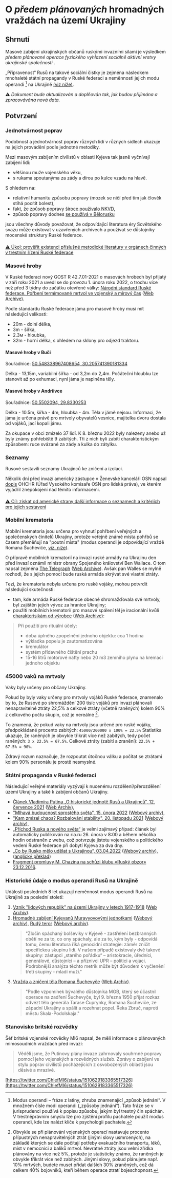 # O *předem plánovaných* hromadných vraždách na území Ukrajiny

## Shrnutí

Masové zabíjení ukrajinských občanů ruskými invazními silami je výsledkem *předem plánované operace fyzického vyhlazení sociálně aktivní vrstvy ukrajinské společnosti* .

„Připravenost“ Rusů na takové sociální čistky je zejména následkem mnohaleté státní propagandy v Ruské federaci a neměnnosti jejich modu operandi [^1] na Ukrajině [(viz níže)](Cleansing.md#%D0%B4%D0%B5%D1%80%D0%B6%D0%B0%D0%B2%D0%BD%D0%B0-%D0%BF%D1%80%D0%BE%D0%BF%D0%B0%D0%B3%D0%B0%D0%BD%D0%B4%D0%B0-%D0%B2-%D1%80%D1%84).

⚠️ *Dokument bude aktualizován a doplňován tak, jak budou přijímána a zpracovávána nová data.*

## Potvrzení

### Jednotvárnost poprav

Podobnost a jednotvárnost poprav různých lidí v různých sídlech ukazuje na jejich provádění podle jednotné metodiky.

Mezi masovým zabíjením civilistů v oblasti Kyjeva tak jasně vyčnívají zabíjení lidí:

- většinou muže vojenského věku,
- s rukama spoutanýma za zády a dírou po kulce vzadu na hlavě.

S ohledem na:

- relativní humanitu způsobu popravy (mozek se ničí před tím jak člověk stíhá pocítit bolest),
- fakt, že způsob popravy [široce používalo NKVD](https://twitter.com/Churchill_N1/status/606656825774194690),
- způsob popravy dodnes [se používá v Bělorusku](https://en.wikipedia.org/wiki/Capital_punishment_in_Belarus#Method)

jsou všechny důvody považovat, že odpovídající literatura éry Sovětského svazu může existovat v uzavřených archivech a používat se důstojníky mocenské struktury Ruské federace.

####

[⚠️ Úkol: prověřit existenci příslušné metodické literatury v orgánech činných v trestním řízení Ruské federace](https://github.com/zbroyar/mass_killings/issues/15)

### Masové hroby

V Ruské federaci nový GOST R 42.7.01-2021 o masovách hrobech byl přijatý v září roku 2021 a uvedl se do provozu 1. února roku 2022, o trochu více než před 3 týdny do začátku otevřené války: [Národní standard Ruské federace. Pořbení termímované mrtvol ve vojenský a mírový čas](https://docs.cntd.ru/document/1200180859) ([Web Archive](https://web.archive.org/web/20220402173717/https://docs.cntd.ru/document/1200180859)).

Podle standardu Ruské federace jáma pro masové hroby musí mít následující velikosti:

- 20m - dolní délka,
- 3m - šířka,
- 2.3м - hloubka,
- 32m - horní délka, s ohledem na sklony pro odjezd traktoru.

#### Masové hroby v Buči

Souřadnice: [50.548338967408654, 30.205741390181334](https://www.google.com/maps/place/50%C2%B032'54.0%22N+30%C2%B012'20.7%22E/@50.5484609,30.2058379,115m/data=!3m1!1e3!4m5!3m4!1s0x0:0x15cf9fe2434bd718!8m2!3d50.548339!4d30.2057414)

Délka - 13,15m, variabilní šířka - od 3,2m do 2,4m. Počáteční hloubku lze stanovit až po exhumaci, nyní jáma je naplněna těly.

#### Masové hroby v Andriivce

Souřadnice: [50.5502094, 29.8330253](https://www.google.com/maps/place/50%C2%B033'00.8%22N+29%C2%B049'58.9%22E/@50.5502835,29.8329207,115m/data=!3m1!1e3!4m5!3m4!1s0x0:0x8cd1f9f20a211e34!8m2!3d50.5502094!4d29.8330253)

Délka - 10.5m, šířka - 4m, hloubka - 4m. Těla v jámě nejsou. Informaci, že jáma je určena právě pro mrtvoly obyvatelů vesnice, majitelka dvoru dostala od vojáků, jací kopali jámu.

Za okupace v obci zmizelo 37 lidí. K 8. březnu 2022 byly nalezeny anebo už byly známy pohřebiště 9 zabitých. Tři z nich byli zabiti charakteristickým způsobem: ruce svázané za zády a kulka do zátylku.

### Seznamy

Rusové sestavili seznamy Ukrajinců ke zničení a izolaci.

Několik dní před invazí americký zástupce v Ženevské kanceláři OSN napsal [dopis](https://www.washingtonpost.com/context/read-u-s-letter-to-the-u-n-alleging-russia-is-planning-human-rights-abuses-in-ukraine/93a8d6a1-5b44-4ae8-89e5-cd5d328dd150/?itid=lk_inline_manual_4) OHCHR (Úřad Vysokého komisaře OSN pro lidská práva), ve kterém vyjádřil znepokojení nad těmito informacemi.

####

[⚠️ Cíl: získat od americké strany další informace o seznamech a kritériích pro jejich sestavení](https://github.com/zbroyar/mass_killings/issues/17)

### Mobilní krematoria

Mobilní krematoria jsou určena pro vyhnutí pohřbení veřejných a společenských činitelů Ukrajiny, protože veřejně známé místa pohřbů se časem přeměňují na "poutní místa" (modus operandi je odpovídající vraždě Romana Šucheviče, [viz. níže](Cleansing.md#%D0%B4%D0%B5%D1%80%D0%B6%D0%B0%D0%B2%D0%BD%D0%B0-%D0%BF%D1%80%D0%BE%D0%BF%D0%B0%D0%B3%D0%B0%D0%BD%D0%B4%D0%B0-%D0%B2-%D1%80%D1%84)).

O přípravě mobilních krematorií na invazi ruské armády na Ukrajinu den před invazí oznámil ministr obrany Spojeného království Ben Wallace. O tom napsal zejména [The Telegraph](https://www.telegraph.co.uk/world-news/2022/02/23/russia-deploys-mobile-crematorium-follow-troops-battle) ([Web Archive](https://web.archive.org/web/20220331033347/https://www.telegraph.co.uk/world-news/2022/02/23/russia-deploys-mobile-crematorium-follow-troops-battle)). Avšak pan Walles se mylně rozhodl, že s jejich pomocí bude ruská armáda skrývat své vlastní ztráty.

Tezi, že krematoria nebyla určena pro ruské vojáky, mohou potvrdit následující skutečnosti:

- tam, kde armáda Ruské federace obecně shromažďovala své mrtvoly, byl zajištěn jejich vývoz za hranice Ukrajiny;
- použití mobilních krematorií pro masové spálení těl je iracionální kvůli [charakterisikám od výrobce](http://turmalin.su/index.php?option=com_content&view=article&id=185&Itemid=331) ([Web Archive](https://web.archive.org/web/20220226133306/http://turmalin.su/index.php?option=com_content&view=article&id=185&Itemid=331)):

> Při použití pro rituální účely:
>
> - doba úplného zpopelnění jednoho objektu: cca 1 hodina
> - výkladka popelu je zautomatizována
> - kremulátor
> - systém přídavného čištění prachu
> - 15-16 litrů motorové nafty nebo 20 m3 zemního plynu na kremaci jednoho objektu

### 45000 vaků na mrtvoly

Vaky byly určeny pro občany Ukrajiny.

Pokud by byly vaky určeny pro mrtvoly vojáků Ruské federace, znamenalo by to, že Rusové po shromáždění 200 tisíc vojáků pro invazi plánovali nenapravitelné ztráty 22,5% a celkové ztráty (včetně raněných) kolem 90% z celkového počtu skupin, což je nereálné [^2].

To znamená, že pokud vaky na mrtvoly jsou určené pro ruské vojáky, předpokládané procento zabitých: `45000/200000 x 100% = 22.5%`  Statistika ukazuje, že raněných je obvykle třikrát více než zabitých, tedy počet raněných: `3 х 22.5% = 67.5%`. Celkové ztráty (zabití a zranění): `22.5% + 67.5% = 90%`.

Zdravý rozum naznačuje, že rozpoutat útočnou válku a počítat se ztrátami kolem 90% personálu je prostě nesmyslné.

### Státní propaganda v Ruské federaci

Následující veřejné materiály vyzývají k nucenému rozdělení/přerozdělení území Ukrajiny a také k zabíjení občanů Ukrajiny.

- [Článek Vladimíra Putina „O historické jednotě Rusů a Ukrajinců“, 12. července 2021](http://kremlin.ru/events/president/news/66181) ([Web Archiv](https://web.archive.org/web/20220331143857/http://kremlin.ru/events/president/news/66181)),
- ["Mlhavá budoucnost sprostého světa", 15. února 2022](https://actualcomment.ru/tumannoe-budushchee-pokhabnogo-mira-2202150925.html) ([Webový archiv](https://web.archive.org/web/20220324051406/https://actualcomment.ru/tumannoe-budushchee-pokhabnogo-mira-2202150925.html)),
- ["Kam zmizel chaos? Rozbalování stability", 20. listopadu 2021](https://actualcomment.ru/kuda-delsya-khaos-raspakovka-stabilnosti-2111201336.html) ([Webový archiv](https://web.archive.org/web/20220401131352/https://actualcomment.ru/kuda-delsya-khaos-raspakovka-stabilnosti-2111201336.html)),
- [„Příchod Ruska a nového světa“](https://web.archive.org/web/20220226051154/https://ria.ru/20220226/rossiya-1775162336.html) je velmi zajímavý případ: článek byl automaticky publikován na ria.ru 26. února v 8:00 a během několika hodin odstraněn z webu, což potvrzuje jistotu vojenského a politického vedení Ruské federace při dobytí Kyjeva za dva dny.
- [„Co by Rusko mělo udělat s Ukrajinou“, 03.04.2022](https://ria.ru/20220403/ukraina-1781469605.html) ([Webový archiv](https://web.archive.org/web/20220404140751/https://ria.ru/20220403/ukraina-1781469605.html)), ([anglický překlad](https://medium.com/@kravchenko_mm/what-should-russia-do-with-ukraine-translation-of-a-propaganda-article-by-a-russian-journalist-a3e92e3cb64))
- [Fragment promluvy M. Chazina na schůzi klubu «Ruský obzor» 23.12.2016](https://www.youtube.com/watch?v=njCjKWMy2n0&t=40s).

### Historické údaje o modus operandi Rusů na Ukrajině

Události posledních 8 let ukazují neměnnost modus operandi Rusů na Ukrajině za poslední století:

1. [Vznik "lidových republik" na území Ukrajiny v letech 1917-1918](https://uk.wikipedia.org/wiki/%D0%A0%D0%B0%D0%B4%D1%8F%D0%BD%D1%81%D1%8C%D0%BA%D0%BE-%D1%83%D0%BA%D1%80%D0%B0%D1%97%D0%BD%D1%81%D1%8C%D0%BA%D0%B0_%D0%B2%D1%96%D0%B9%D0%BD%D0%B0_(1917%E2%80%941921)#%D0%9D%D0%B0%D1%81%D1%82%D1%83%D0%BF_%D0%B1%D1%96%D0%BB%D1%8C%D1%88%D0%BE%D0%B2%D0%B8%D0%BA%D1%96%D0%B2) ([Web Archiv](https://web.archive.org/web/20220315084250/https://uk.wikipedia.org/wiki/%D0%A0%D0%B0%D0%B4%D1%8F%D0%BD%D1%81%D1%8C%D0%BA%D0%BE-%D1%83%D0%BA%D1%80%D0%B0%D1%97%D0%BD%D1%81%D1%8C%D0%BA%D0%B0_%D0%B2%D1%96%D0%B9%D0%BD%D0%B0_(1917%E2%80%941921)#%D0%9D%D0%B0%D1%81%D1%82%D1%83%D0%BF_%D0%B1%D1%96%D0%BB%D1%8C%D1%88%D0%BE%D0%B2%D0%B8%D0%BA%D1%96%D0%B2)).
2. [Hromadné zabíjení Kyjevanů Muravyovovými jednotkami](https://www.istpravda.com.ua/articles/2019/03/12/153809) ([Webový archiv](https://web.archive.org/web/20210807111953/https://www.istpravda.com.ua/articles/2019/03/12/153809/)), [Rudý teror](https://uk.wikipedia.org/wiki/%D0%A8%D1%82%D1%83%D1%80%D0%BC_%D0%9A%D0%B8%D1%94%D0%B2%D0%B0_(1918)#%D0%A7%D0%B5%D1%80%D0%B2%D0%BE%D0%BD%D0%B8%D0%B9_%D1%82%D0%B5%D1%80%D0%BE%D1%80) ([Webový archiv](https://web.archive.org/web/20220331221844/https://uk.wikipedia.org/wiki/%D0%A8%D1%82%D1%83%D1%80%D0%BC_%D0%9A%D0%B8%D1%94%D0%B2%D0%B0_(1918)#%D0%A7%D0%B5%D1%80%D0%B2%D0%BE%D0%BD%D0%B8%D0%B9_%D1%82%D0%B5%D1%80%D0%BE%D1%80)).
    > "Zločin spáchaný bolševiky v Kyjevě - zastřelení bezbranných obětí ne za to, co ony spáchaly, ale za to, kým byly - odpovídá tomu, čemu literatura říká genocidní strategie: záměr zničit specifickou skupinu lidí. V našem případě existovaly dvě takové skupiny: zástupci „starého pořádku“ – aristokracie, úředníci, generálové, důstojníci – a příznivci UPR – politici a vojáci. Podrobnější analýza těchto metrik může být důvodem k vyčlenění třetí skupiny - mladí muži."
3. [Vražda a zničení těla Romana Šuchevyče](https://ru.wikipedia.org/wiki/%D0%A8%D1%83%D1%85%D0%B5%D0%B2%D0%B8%D1%87,_%D0%A0%D0%BE%D0%BC%D0%B0%D0%BD_%D0%98%D0%BE%D1%81%D0%B8%D1%84%D0%BE%D0%B2%D0%B8%D1%87#%D0%A1%D0%BC%D0%B5%D1%80%D1%82%D1%8C) ([Web Archiv](https://web.archive.org/web/20220401020653/https://ru.wikipedia.org/wiki/%D0%A8%D1%83%D1%85%D0%B5%D0%B2%D0%B8%D1%87,_%D0%A0%D0%BE%D0%BC%D0%B0%D0%BD_%D0%98%D0%BE%D1%81%D0%B8%D1%84%D0%BE%D0%B2%D0%B8%D1%87#%D0%A1%D0%BC%D0%B5%D1%80%D1%82%D1%8C)).
    > "Podle vzpomínek bývalého důstojníka MGB, který se účastnil operace na zadření Šuchevyče, byl 9. března 1950 přijat rozkaz odvézt tělo generála Tarase Čuprynky, Romana Šucheviče, ze západní Ukrajiny a spálit a rozehnat popel. Řeka Zbruč, naproti městu Skala-Podolskaja."

### Stanovisko britské rozvědky

Šéf britské vojenské rozvědky MI6 napsal, že měli informace o plánovaných mimosoudních vraždách před invazí:

> Věděli jsme, že Putinovy plány invaze zahrnovaly souhrnné popravy pomocí jeho vojenských a rozvědných služeb. Zprávy o zabíjení ve stylu poprav civilistů pocházejících z osvobozených oblastí jsou děsivé a mrazivé.

[https://twitter.com/ChiefMI6/status/1510629183365517326](https://twitter.com/ChiefMI6/status/1510629183365517326)

[^1]: Modus operandi – fráze z latiny, zhruba znamenající „způsob jednání“. V množném čísle modi operandi („způsoby jednání“). Tato fráze se v jurisprudenci používá k popisu způsobu, jakým byl trestný čin spáchán. V trestněprávním smyslu lze pro zjištění profilu pachatele použít modus operandi, kde lze nalézt klíče k psychologii pachatele.

[^2]: Obvykle se při plánování vojenských operací nastavuje procento přípustných nenapravitelných ztrát (jinými slovy usmrcených), na základě kterých se dále počítají potřeby evakuačního transportu, léků, míst v nemocnici a balíků mrtvol. Nevratné ztráty jsou velmi zřídka plánovány na více než 5%, protože je statisticky známo, že raněných je obvykle třikrát více než zabitých. Jinými slovy, pokud plánujete např. 10% mrtvých, budete muset přidat dalších 30% zraněných, což dá celkem 40% bojovníků, kteří během operace ztratí bojeschopnost.



